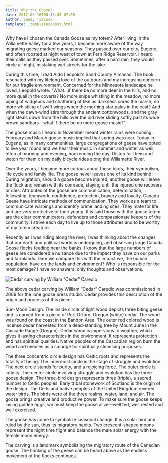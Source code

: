 ```yaml
---
title: Why the Goose?
date: 2017-05-16T08:13:43-07:00
author: Sandy Tilcock
template: _templates/post.html
---
```


Why have I chosen the Canada Goose as my totem? After living in the Willamette Valley for a few years, I became more aware of the way migrating geese marked our seasons. They passed over our city, Eugene, and often roosted at night west of town at Fern Ridge Reservoir. I heard their calls as they passed over. Sometimes, after a hard rain, they would circle all night, mistaking wet streets for the lake.

During this time, I read Aldo Leopold's Sand County Almanac. The book resonated with my lifelong love of the outdoors and my increasing concern for our fragile environment. Concerned for the Minnesota landscape he loved, Leopold wrote: "What...if there be no more deer in the hills, and no more quail in the coverts? No more snipe whistling in the meadow, no more piping of widgeons and chattering of teal as darkness cores the marsh; no more whistling of swift wings when the morning star pales in the east? And when the dawn-wind stirs through the ancient cottonwoods, and the gray light steals down from the hills over the old river sliding softly past its wide brown sandbars—what if there be no more goose music?"

The goose music I heard in November meant winter rains were coming. February and March goose music implied that spring was near. Today in Eugene, as in many communities, large congregations of geese have opted to live year round and we hear their music in summer and winter as well, often at morning and evening, bookending the day. I listen for them and watch for them on my daily bicycle rides along the Willamette River.

Over the years, I became more curious about these birds, their symbolism, life cycle and family life. The goose never leaves one of its kind behind. During migration, should a goose become injured, another goose will leave the flock and remain with its comrade, staying until the injured one recovers or dies. Attributes of the goose are communication, determination, fellowship, teamwork, confidence, protection, bravery and loyalty. Canada Geese have intricate methods of communication. They work as a team to communicate warnings and identify prime landing sites. They mate for life and are very protective of their young. It is said those with the goose totem are the clear communicators, defenders and compassionate keepers of the community. I strive each day to live up to those attributes and to be worthy of my totem creature.

Recently as I was riding along the river, I was thinking about the changes that our earth and political world is undergoing, and observing large Canada Goose flocks feeding near the banks. I know that the large numbers of geese are considered a nuisance due to the impact they have on our parks and farmlands. Dare we compare this with the impact we, the human population, have on the lands and environment? Who is responsible for the most damage? I have no answers, only thoughts and observations.

![](https://lonegoosepress.com/assets/img/new/goose.jpg "Cedar carving by William “Cedar” Caredio")

The above cedar carving by William “Cedar” Caredio was commissioned in 2009 for the lone goose press studio. Cedar provides this description of the origin and process of this piece:

Sun-Moon Design. The inside circle of light wood depicts three biting geese and is carved from a piece of Port Orford, Oregon (white) cedar. The wood was found on the coast in the Bandon Area. The outer red colored wood is incense cedar harvested from a dead-standing tree by Mount June in the Cascade Range (Oregon). Cedar wood is impervious to weather, which gives it lasting characteristics in the environment. It represents protection and has spiritual qualities. Native peoples of the Cascadian region burn the wood and needles as a smudge for spiritually cleansing purposes.

The three concentric circle design has Celtic roots and represents the totality of being. The innermost circle is the stage of struggle and evolution. The next circle stands for purity, and a rejoicing force. The outer circle is infinity. The center circle involving struggle and evolution has the three-goose design. The three-bird design represents three (triple), a sacred number to Celtic peoples. Early tribal stonework of Scotland is the origin of the design. The Celts and native peoples of the United Kingdom revered water birds. The birds were of the three realms: water, land, and air. The goose brings creative and productive power. To make sure the goose keeps laying golden eggs, we must keep the goose alive—well fed, well rested and well exercised.

The goose has come to symbolize seasonal change. It is a solar bird and ruled by the sun, thus its migratory habits. Two crescent-shaped moons represent the night time flight and balance the male solar energy with the female moon energy.

The carving is a landmark symbolizing the migratory route of the Canadian goose. The honking of the geese can be heard above as the endless movement of the flocks continues.
